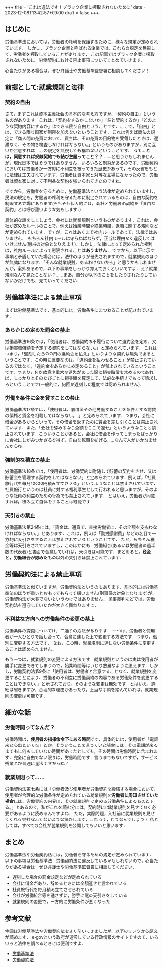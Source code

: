 +++
title = 'これは違法です！ブラック企業に搾取されないために'
date = 2023-12-08T13:42:57+09:00
draft = false
+++

## はじめに
労働基準法においては，労働者の権利を保護するために，様々な規定が定められています．
しかし，ブラック企業と呼ばれる企業では，これらの規定を無視して，労働者を搾取していることがあります．
この記事ではブラック企業に搾取されないために，労働契約における禁止事項についてまとめていきます．

心当たりがある場合は，ぜひ弁護士や労働基準監督署に相談してください！

## 前提として:就業規則と法律
### 契約の自由
さて，まずこれは資本主義社会の基本的な考え方ですが，「契約の自由」というものがあります．これは，「契約をするかしないか」「誰と契約するか」「どのような契約内容にするか」はできる限り自由ということです．ここで，「自由」とは，できる限り国家が制限を加えないということです．
これは例えば商法の規定に「商人間の売買において、買主は、その売買の目的物を受領したときは、遅滞なく、その物を検査しなければならない。」というものがありますが，別に互いが合意すれば，この規定を無視しても構わないということです．
**ってことは，同意すれば奴隷契約でも結び放題ってこと？？**
……と思うかもしれませんが，現代日本ではそうではありません．いろいろと制約があるのです．労働契約においては労働者が一方的に不利益を被ってきた歴史があって，その反省をもとに法律は工夫されています．労働者は資本家と対等な立場になかったので，労働者は資本家に対して不利益な契約を強いられてきたのですね．

ですから，労働者を守るために，労働基準法という法律が定められていますし，民法の規定も，労働者の権利を守るために制定されているものは，自由な契約を制限する立場にあります(そもそも個人的には，会社と労働者の契約を「自由な契約」とは呼び難いような気もします．)


具体的な話をしましょう．会社には就業規則というものがあります．これは，会社が定めたルールのことで，例えば始業時間や終業時間，退職に関する規則などが定められています．ですが，これはあくまで社内ルールであって，法律ではありません．
もちろん社内ルールは守らねばならず，正当な理由なく違反してはいけません(懲戒の対象となりえます)．しかし，法律によって定められた権利は，社内ルールによって制限されることは**ありません**．
ですから，以下に示す事項と矛盾していた場合には，法律のほうが優先されますので，就業規則のほうが無効になります．「そんな就業規則，あるわけないだろ」と思うかもしれませんが，案外あるので，以下の事項をしっかり押えておくといいですよ．え？就業規則なんて見たことない？……まあ，自分が以下のことをしたりされたりしていないかだけでも，見ていってください．
## 労働基準法による禁止事項
まずは労働基準法です．基本的には，労働条件にまつわることが記されています．
### あらかじめ定めた罰金の禁止
労働基準法16条では，「使用者は、労働契約の不履行について違約金を定め、又は損害賠償額を予定する契約をしてはならない。」と定められています．
これはつまり，「遅刻したら○○円の違約金を払え」というような契約は無効であるということです．この時に重要なのは，「違約金を払わせること」が禁止されているのではなく，「違約金をあらかじめ定めること」が禁止されているということです．つまり，何か故意や重大な過失があった際に損害賠償を求めるのであれば，しっかりとそのたびごとに損害額を算定して，法的な手続きでもって請求しろということです(一般的に，何回か遅刻した程度では認められません)．

### 労働を条件に金を貸すことの禁止
労働基準法17条では，「使用者は、前借金その他労働することを条件とする前貸の債権と賃金を相殺してはならない。
」と定められています．つまり，会社に借金があるからといって，その借金を返すために賃金を差し引くことは禁止されています．また，「会社を辞めるなら全額をここで返せ」というようなことも禁止されています．こういうことがあると，会社に借金を作ってしまったばっかりに会社にしがみつかざるを得ず，自由な転職を妨げる……なんて人がいかねませんからね．

### 強制的な積立の禁止
労働基準法18条では，「使用者は、労働契約に附随して貯蓄の契約をさせ、又は貯蓄金を管理する契約をしてはならない」と定められています．例えば，「社員旅行代を毎月10000円積み立てさせる」というようなことは禁止されています．社員旅行というのは社員に対する福利厚生として行われると思いますが，そのような社員の利益のための行為でも禁止されています．
とはいえ，労働者が同意すれば，積み立て自体をすることは可能です．

### 天引きの禁止
労働基準法第24条には，「賃金は、通貨で、直接労働者に、その全額を支払わなければならない。」とあります．これは，例えば「勤労感謝費」などの名目で一方的に天引きをすることは禁止されているということです．
ただ，もちろん税金等は天引きされていますし，このほかにも，労働組合(あるいは労働者の過半数の代表者)と書面で合意していれば，天引きは可能です．まとめると，**税金と，労働組合が認めたもの**以外の天引きは禁止されています．

## 労働契約法による禁止事項
労働基準法と似ていますが，労働契約法というのもあります．基本的には労働基準法のほうが重いとおもってもらって構いません(刑事罰の対象になります)が，労働契約法が大事でないというわけではありません．
民事裁判などでは，労働契約法を遵守していたかが大きく関わりますよ．
### 不利益な方向への労働条件の変更の禁止
労働条件の変更については，二通りの方法があります．
一つは，労働者と使用者が一人ひとりで話し合って，合意に達した上で変更する方法です．つまり，個別に変更する方法です．
なお，この時，就業規則に達しない労働条件に変更することは認められません．

もう一つは，就業規則の変更による方法です．就業規則というのは実は使用者が勝手に変更できてしまうので，始業時間等はいじり放題なように思えます．しかし，労働契約法第9条に「使用者は、労働者と合意することなく、就業規則を変更することにより、労働者の不利益に労働契約の内容である労働条件を変更することはできない。」と示されており，そのような変更は無効です．とはいえ，詳細は省きますが，合理的な理由があったり，正当な手順を踏んでいれば，就業規則の変更は可能です．

## 細かな話
### 労働時間ってなんだ？
労働時間は，**使用者の指揮命令下にある時間**です．具体的には，使用者が「電話来たら出といてね」とか，そういうことを言っていた場合には，その電話が来るまでもし何もしていない時間があったとしても，その時間は労働時間に含まれます．完全に自由でない限りは，労働時間です．言うまでもないですが，サービス残業とか普通に違法ですからね？

### 就業規則って……
労働契約法第七条には「労働者及び使用者が労働契約を締結する場合において、使用者が合理的な労働条件が定められている就業規則を**労働者に周知させていた場合**には、労働契約の内容は、その就業規則で定める労働条件によるものとする。」とあるので，私がこれを読む分には，契約時には就業規則を見せておく必要があるように読めるんですよね．
ただ，実際問題，入社前に就業規則を見せてくれる会社なんてないような気がします．これって，どうなんでしょう？
私としては，すべての会社が就業規則を公開してもいいと思います．

## まとめ
労働基準法や労働契約法には，労働者を守るための規定が定められています．
以下の事項は労働基準法・労働契約法に違反しているかもしれないので，心当たりがある場合は，ぜひ弁護士や労働基準監督署に相談してください．
- 遅刻した場合の罰金規定などが定められている
- 会社に借金があり，辞めるときには全額返せと言われている
- 社員旅行代を毎月積み立てさせられている
- 会社が労働組合等を通さずに，勝手に謎の天引きをしている
- 就業規則の変更で，一方的に労働条件が悪くなった

## 参考文献
今回は労働基準法や労働契約法をよく引いてきましたが，以下のリンクから原文が読めます．
e-govという政府が運営している行政情報のサイトですので，いろいろと法律を調べるときには便利ですよ．
- [労働基準法](https://elaws.e-gov.go.jp/document?lawid=322AC0000000049)
- [労働契約法](https://elaws.e-gov.go.jp/document?lawid=419AC0000000128)